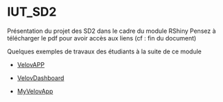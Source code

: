 # IUT_SD2
Présentation du projet des SD2 dans le cadre du module RShiny
Pensez à télécharger le pdf pour avoir accès aux liens (cf : fin du document)


Quelques exemples de travaux des étudiants à la suite de ce module

- [VelovAPP](https://tidianegrandjean.shinyapps.io/VelovAPP/)

- [VelovDashboard](https://voltaism.shinyapps.io/VelovDashboard/)

- [MyVelovApp](https://rhelly.shinyapps.io/MyVelovApp/)
